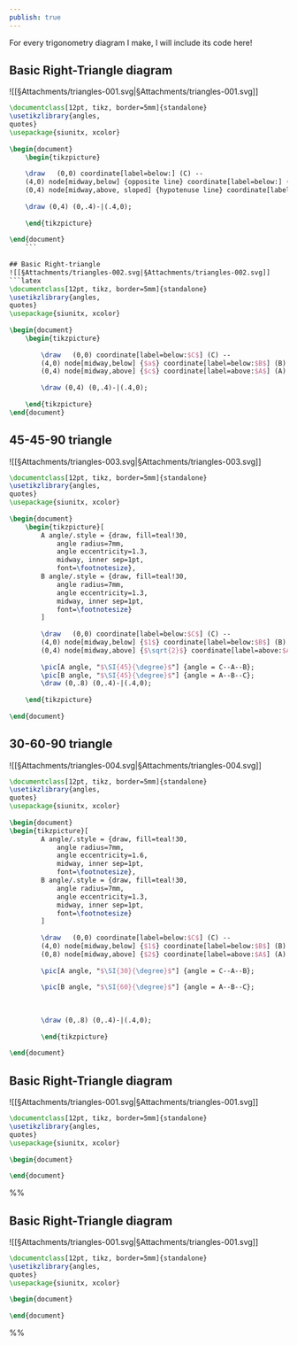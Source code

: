 ```yaml
---  
publish: true  
---  
```

  
For every trigonometry diagram I make, I will include its code here!   
  
## Basic Right-Triangle diagram  
![[§Attachments/triangles-001.svg|§Attachments/triangles-001.svg]]  
```latex  
\documentclass[12pt, tikz, border=5mm]{standalone}    
\usetikzlibrary{angles,    
quotes}    
\usepackage{siunitx, xcolor}    
  
\begin{document}    
	\begin{tikzpicture}  
	  
	\draw   (0,0) coordinate[label=below:] (C) --    
	(4,0) node[midway,below] {opposite line} coordinate[label=below:] (B) --    
	(0,4) node[midway,above, sloped] {hypotenuse line} coordinate[label=above:POV Angle] (A) -- cycle node[below,midway,sloped] {adjacent line};    
   
	\draw (0,4) (0,.4)-|(.4,0);    
	  
	\end{tikzpicture}    
  
\end{document}    
	```  
  
## Basic Right-triangle  
![[§Attachments/triangles-002.svg|§Attachments/triangles-002.svg]]  
```latex  
\documentclass[12pt, tikz, border=5mm]{standalone}    
\usetikzlibrary{angles,    
quotes}    
\usepackage{siunitx, xcolor}    
  
\begin{document}    
	\begin{tikzpicture}  
	  
		\draw   (0,0) coordinate[label=below:$C$] (C) --    
		(4,0) node[midway,below] {$a$} coordinate[label=below:$B$] (B) --    
		(0,4) node[midway,above] {$c$} coordinate[label=above:$A$] (A) -- cycle node[left,midway] {$b$};    
		  
		\draw (0,4) (0,.4)-|(.4,0);	    
	  
	\end{tikzpicture}  	  
\end{document}    
```  
  
## 45-45-90 triangle  
![[§Attachments/triangles-003.svg|§Attachments/triangles-003.svg]]  
  
```latex  
\documentclass[12pt, tikz, border=5mm]{standalone}    
\usetikzlibrary{angles,    
quotes}    
\usepackage{siunitx, xcolor}    
  
\begin{document}    
	\begin{tikzpicture}[    
		A angle/.style = {draw, fill=teal!30,    
			angle radius=7mm,     
			angle eccentricity=1.3,     
			midway, inner sep=1pt,    
			font=\footnotesize},     
		B angle/.style = {draw, fill=teal!30,    
			angle radius=7mm,     
			angle eccentricity=1.3,     
			midway, inner sep=1pt,    
			font=\footnotesize}     
		]     
		  
		\draw   (0,0) coordinate[label=below:$C$] (C) --    
		(4,0) node[midway,below] {$1$} coordinate[label=below:$B$] (B) --    
		(0,4) node[midway,above] {$\sqrt{2}$} coordinate[label=above:$A$] (A) -- cycle node[left,midway] {$1$};    
		  
		\pic[A angle, "$\SI{45}{\degree}$"] {angle = C--A--B};    
		\pic[B angle, "$\SI{45}{\degree}$"] {angle = A--B--C};    
		\draw (0,.8) (0,.4)-|(.4,0);    
		  
	\end{tikzpicture}    
  
\end{document}    
```  
  
## 30-60-90 triangle  
![[§Attachments/triangles-004.svg|§Attachments/triangles-004.svg]]  
```latex  
\documentclass[12pt, tikz, border=5mm]{standalone}    
\usetikzlibrary{angles,    
quotes}    
\usepackage{siunitx, xcolor}    
  
\begin{document}    
\begin{tikzpicture}[    
		A angle/.style = {draw, fill=teal!30,    
			angle radius=7mm,     
			angle eccentricity=1.6,     
			midway, inner sep=1pt,    
			font=\footnotesize},     
		B angle/.style = {draw, fill=teal!30,    
			angle radius=7mm,     
			angle eccentricity=1.3,     
			midway, inner sep=1pt,    
			font=\footnotesize}     
		]     
		  
		\draw   (0,0) coordinate[label=below:$C$] (C) --    
		(4,0) node[midway,below] {$1$} coordinate[label=below:$B$] (B) --    
		(0,8) node[midway,above] {$2$} coordinate[label=above:$A$] (A) -- cycle node[left,midway] {$\sqrt{3}$};    
		  
		\pic[A angle, "$\SI{30}{\degree}$"] {angle = C--A--B};    
		  
		\pic[B angle, "$\SI{60}{\degree}$"] {angle = A--B--C};    
		  
  
		  
		\draw (0,.8) (0,.4)-|(.4,0);    
	  
		\end{tikzpicture} 	  
  
\end{document}    
```  
  
## Basic Right-Triangle diagram  
![[§Attachments/triangles-001.svg|§Attachments/triangles-001.svg]]  
```latex  
\documentclass[12pt, tikz, border=5mm]{standalone}    
\usetikzlibrary{angles,    
quotes}    
\usepackage{siunitx, xcolor}    
  
\begin{document}    
  
\end{document}    
```  
  
%%  
## Basic Right-Triangle diagram  
![[§Attachments/triangles-001.svg|§Attachments/triangles-001.svg]]  
```latex  
\documentclass[12pt, tikz, border=5mm]{standalone}    
\usetikzlibrary{angles,    
quotes}    
\usepackage{siunitx, xcolor}    
  
\begin{document}    
  
\end{document}    
```  
  
%%